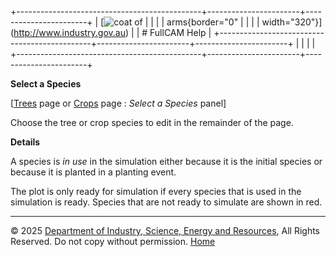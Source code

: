 +----------------------------------------------+-----------------------+-----------------------+
| [![coat of                                   |                       | [](index.htm)         |
| arms](imgs/DISER-inline_Mono.png){border="0" |                       |                       |
| width="320"}](http://www.industry.gov.au)    |                       | # FullCAM Help        |
+----------------------------------------------+-----------------------+-----------------------+
|                                              |                       |                       |
+----------------------------------------------+-----------------------+-----------------------+

**Select a Species**

\[[Trees](215_Trees.htm) page or [Crops](216_Crops.htm) page : *Select a
Species* panel\]

Choose the tree or crop species to edit in the remainder of the page.

**Details**

A species is *in use* in the simulation either because it is the initial
species or because it is planted in a planting event.

The plot is only ready for simulation if every species that is used in
the simulation is ready. Species that are not ready to simulate are
shown in red.

------------------------------------------------------------------------

© 2025 [Department of Industry, Science, Energy and
Resources](http://www.industry.gov.au "Department of Industry, Science, Energy and Resources"),
All Rights Reserved. Do not copy without permission.
[Home](index.htm "help index")
